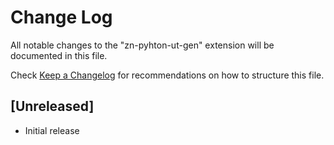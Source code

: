 # Change Log

All notable changes to the "zn-pyhton-ut-gen" extension will be documented in this file.

Check [Keep a Changelog](http://keepachangelog.com/) for recommendations on how to structure this file.

## [Unreleased]

- Initial release